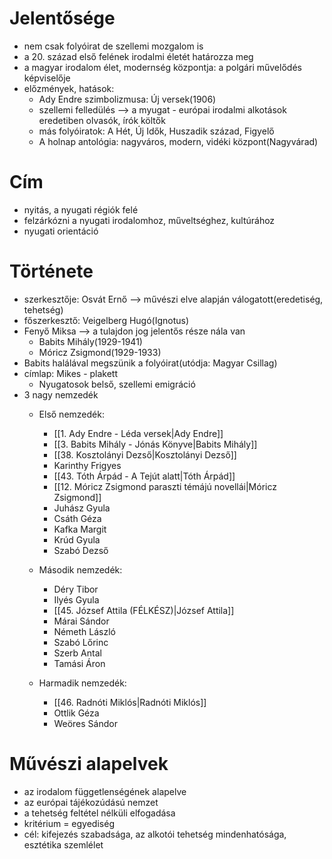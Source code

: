 # Jelentősége

- nem csak folyóirat de szellemi mozgalom is
- a 20. század első felének irodalmi életét határozza meg
- a magyar irodalom élet, modernség központja: a polgári művelődés képviselője
- előzmények, hatások:
    - Ady Endre szimbolizmusa: Új versek(1906)
    - szellemi felledülés --> a myugat - európai irodalmi alkotások eredetiben olvasók, írók költők
    - más folyóiratok: A Hét, Új Idők, Huszadik század, Figyelő
    - A holnap antológia: nagyváros, modern, vidéki központ(Nagyvárad)

# Cím

- nyitás, a nyugati régiók felé
- felzárkózni a nyugati irodalomhoz, műveltséghez, kultúrához
- nyugati orientáció

# Története

- szerkesztője: Osvát Ernő --> művészi elve alapján válogatott(eredetiség, tehetség)
- főszerkesztő: Veigelberg Hugó(Ignotus)
- Fenyő Miksa --> a tulajdon jog jelentős része nála van
    - Babits Mihály(1929-1941)
    - Móricz Zsigmond(1929-1933)
- Babits halálával megszünik a folyóirat(utódja: Magyar Csillag)
- címlap: Mikes - plakett
    - Nyugatosok belső, szellemi emigráció
- 3 nagy nemzedék
    - Első nemzedék:
         - [[1. Ady Endre - Léda versek|Ady Endre]]
         - [[3. Babits Mihály - Jónás Könyve|Babits Mihály]]
         - [[38. Kosztolányi Dezső|Kosztolányi Dezső]]
         - Karinthy Frigyes
         - [[43. Tóth Árpád - A Tejút alatt|Tóth Árpád]]
         - [[12. Móricz Zsigmond paraszti témájú novellái|Móricz Zsigmond]]
         - Juhász Gyula
         - Csáth Géza
         - Kafka Margit
         - Krúd Gyula
         - Szabó Dezső

    - Második nemzedék:
         - Déry Tibor
         - Ilyés Gyula
         - [[45. József Attila (FÉLKÉSZ)|József Attila]]
         - Márai Sándor
         - Németh László
         - Szabó Lőrinc
         - Szerb Antal
         - Tamási Áron

    - Harmadik nemzedék:
         - [[46. Radnóti Miklós|Radnóti Miklós]]
         - Ottlik Géza
         - Weöres Sándor

# Művészi alapelvek

- az irodalom függetlenségének alapelve
- az európai tájékozúdású nemzet
- a tehetség feltétel nélküli elfogadása
- kritérium = egyediség
- cél: kifejezés szabadsága, az alkotói tehetség mindenhatósága, esztétika szemlélet

